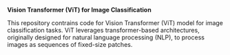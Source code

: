 **Vision Transformer (ViT) for Image Classification**

This repository contrains code for Vision Transformer (ViT) model for image classification tasks. ViT leverages transformer-based architectures, originally designed for natural language processing (NLP), to process images as sequences of fixed-size patches.
